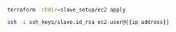 ``` sh
terraform -chdir=slave_setup/ec2 apply
```

```sh
ssh -i ssh_keys/slave.id_rsa ec2-user@{{ip address}}
```